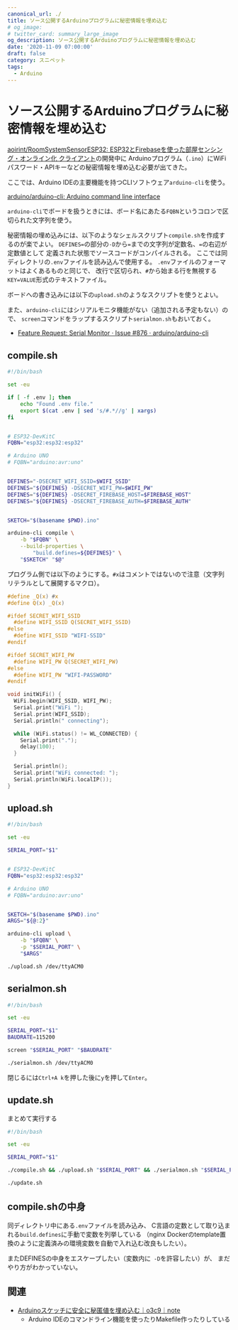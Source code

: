 ```yaml
---
canonical_url: ./
title: ソース公開するArduinoプログラムに秘密情報を埋め込む
# og_image:
# twitter_card: summary_large_image
og_description: ソース公開するArduinoプログラムに秘密情報を埋め込む
date: '2020-11-09 07:00:00'
draft: false
category: スニペット
tags:
  - Arduino
---
```


# ソース公開するArduinoプログラムに秘密情報を埋め込む

[aoirint/RoomSystemSensorESP32: ESP32とFirebaseを使った部屋センシング・オンライン化 クライアント](https://github.com/aoirint/RoomSystemSensorESP32)の開発中に
Arduinoプログラム（`.ino`）にWiFiパスワード・APIキーなどの秘密情報を埋め込む必要が出てきた。

ここでは、Arduino IDEの主要機能を持つCLIソフトウェア`arduino-cli`を使う。

[arduino/arduino-cli: Arduino command line interface](https://github.com/arduino/arduino-cli)

`arduino-cli`でボードを扱うときには、ボード名にあたる`FQBN`というコロンで区切られた文字列を使う。

秘密情報の埋め込みには、以下のようなシェルスクリプト`compile.sh`を作成するのが楽でよい。
`DEFINES=`の部分の`-D`から`=`までの文字列が定数名、`=`の右辺が定数値として
定義された状態でソースコードがコンパイルされる。
ここでは同ディレクトリの`.env`ファイルを読み込んで使用する。
`.env`ファイルのフォーマットはよくあるものと同じで、
改行で区切られ、`#`から始まる行を無視する`KEY=VALUE`形式のテキストファイル。

ボードへの書き込みには以下の`upload.sh`のようなスクリプトを使うとよい。

また、`arduino-cli`にはシリアルモニタ機能がない（追加される予定もない）ので、
`screen`コマンドをラップするスクリプト`serialmon.sh`もおいておく。

- [Feature Request: Serial Monitor · Issue #876 · arduino/arduino-cli](https://github.com/arduino/arduino-cli/issues/876)


## compile.sh

```bash
#!/bin/bash

set -eu

if [ -f .env ]; then
    echo "Found .env file."
    export $(cat .env | sed 's/#.*//g' | xargs)
fi


# ESP32-DevKitC
FQBN="esp32:esp32:esp32"

# Arduino UNO
# FQBN="arduino:avr:uno"


DEFINES="-DSECRET_WIFI_SSID=$WIFI_SSID"
DEFINES="${DEFINES} -DSECRET_WIFI_PW=$WIFI_PW"
DEFINES="${DEFINES} -DSECRET_FIREBASE_HOST=$FIREBASE_HOST"
DEFINES="${DEFINES} -DSECRET_FIREBASE_AUTH=$FIREBASE_AUTH"


SKETCH="$(basename $PWD).ino"

arduino-cli compile \
    -b "$FQBN" \
    --build-properties \
        "build.defines=${DEFINES}" \
    "$SKETCH" "$@"
```

プログラム側では以下のようにする。`#x`はコメントではないので注意（文字列リテラルとして展開するマクロ）。

```c
#define _Q(x) #x
#define Q(x) _Q(x)

#ifdef SECRET_WIFI_SSID
  #define WIFI_SSID Q(SECRET_WIFI_SSID)
#else
  #define WIFI_SSID "WIFI-SSID"
#endif

#ifdef SECRET_WIFI_PW
  #define WIFI_PW Q(SECRET_WIFI_PW)
#else
  #define WIFI_PW "WIFI-PASSWORD"
#endif

void initWiFi() {
  WiFi.begin(WIFI_SSID, WIFI_PW);
  Serial.print("WiFi ");
  Serial.print(WIFI_SSID);
  Serial.println(" connecting");

  while (WiFi.status() != WL_CONNECTED) {
    Serial.print(".");
    delay(100);
  }

  Serial.println();
  Serial.print("WiFi connected: ");
  Serial.println(WiFi.localIP());
}
```


## upload.sh
```bash
#!/bin/bash

set -eu

SERIAL_PORT="$1"


# ESP32-DevKitC
FQBN="esp32:esp32:esp32"

# Arduino UNO
# FQBN="arduino:avr:uno"


SKETCH="$(basename $PWD).ino"
ARGS="${@:2}"

arduino-cli upload \
    -b "$FQBN" \
    -p "$SERIAL_PORT" \
    "$ARGS"
```

```bash
./upload.sh /dev/ttyACM0
```


## serialmon.sh
```bash
#!/bin/bash

set -eu

SERIAL_PORT="$1"
BAUDRATE=115200

screen "$SERIAL_PORT" "$BAUDRATE"
```

```bash
./serialmon.sh /dev/ttyACM0
```

閉じるには`Ctrl+A k`を押した後に`y`を押して`Enter`。

## update.sh
まとめて実行する

```bash
#!/bin/bash

set -eu

SERIAL_PORT="$1"

./compile.sh && ./upload.sh "$SERIAL_PORT" && ./serialmon.sh "$SERIAL_PORT"
```

```bash
./update.sh
```


## compile.shの中身
同ディレクトリ中にある`.env`ファイルを読み込み、
C言語の定数として取り込まれる`build.defines`に手動で変数を列挙している
（nginx Dockerのtemplate置換のように定義済みの環境変数を自動で入れ込む改良もしたい）。

またDEFINESの中身をエスケープしたい（変数内に` -D`を許容したい）が、
まだやり方がわかっていない。


## 関連
- [Arduinoスケッチに安全に秘匿値を埋め込む｜o3c9｜note](https://note.com/o3c9/n/ne14c1817be11)
    - Arduino IDEのコマンドライン機能を使ったりMakefile作ったりしている
